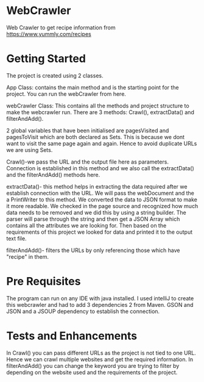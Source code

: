 # WebCrawler
Web Crawler to get recipe information from https://www.yummly.com/recipes

# Getting Started

The project is created using 2 classes.

App Class: contains the main method and is the starting point for the project. You can run the webCrawler from here. 

webCrawler Class: This contains all the methods and project structure to make the webcrawler run.
There are 3 methods: Crawl(), extractData() and filterAndAdd(). 

2 global variables that have been initialised are pagesVisited and pagesToVisit which are both declared as Sets. This is because we dont want to visit the same page again and again. Hence to avoid duplicate URLs we are using Sets. 

Crawl()-we pass the URL and the output file here as parameters. Connection is established in this method and we also call the extractData() and the filterAndAdd() methods here. 

extractData()- this method helps in extracting the data required after we establish connection with the URL. We will pass the webDocument and the a PrintWriter to this method. We converted the data to JSON format to make it more readable. We checked in the page source and recognized how much data needs to be removed and we did this by using a string builder. The parser will parse through the string and then get a JSON Array which contains all the attributes we are looking for. Then based on the requirements of this project we looked for data and printed it to the output text file. 

filterAndAdd()- filters the URLs by only referencing those which have "recipe" in them. 

# Pre Requisites
The program can run on any IDE with java installed.
I used intelliJ to create this webcrawler and had to add 3 dependencies 2 from Maven. GSON and JSON and a JSOUP dependency to establish the connection. 

# Tests and Enhancements

In Crawl() you can pass different URLs as the project is not tied to one URL. Hence we can crawl multiple websites and get the required information. 
In filterAndAdd() you can change the keyword you are trying to filter by depending on the website used and the requirements of the project.



